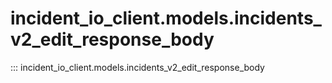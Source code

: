 # incident_io_client.models.incidents_v2_edit_response_body

::: incident_io_client.models.incidents_v2_edit_response_body

